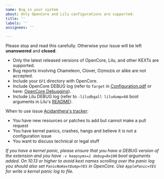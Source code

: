 ```yaml
---
name: Bug in your system
about: Only OpenCore and Lilu configurations are supported.
title: ''
labels: ''
assignees: ''

---
```


Please stop and read this carefully. Otherwise your issue will be left **unanswered** and **closed**.

* Only the latest released versions of OpenCore, Lilu, and other KEXTs are supported.
* Bug reports involving Chameleon, Clover, Ozmozis or alike are not accepted.
* Include your `EFI` directory with OpenCore.
* Include OpenCore DEBUG log (refer to `Target` in [Configuration.pdf](https://github.com/acidanthera/OpenCorePkg/blob/master/Docs/Configuration.pdf) or here: [OpenCore Debugging](https://dortania.github.io/OpenCore-Desktop-Guide/troubleshooting/debug.html)).
* Include Lilu DEBUG log (refer to `-liludbgall liludump=60` boot arguments in Lilu's [README](https://github.com/acidanthera/Lilu/blob/master/README.md)).


When to use issue [Acidanthera's tracker](https://github.com/acidanthera/bugtracker):

* You have new resources or patches to add but cannot make a pull request
* You have kernel panics, crashes, hangs and believe it is not a configuration issue
* You want to discuss technical or legal stuff

_If you have a kernel panic, please ensure that you have a DEBUG version of the extension and you have `-v keepsyms=1 debug=0x100` boot arguments added. On 10.13 or higher to avoid kext names scrolling over the panic log you should also set `PanicNoKextDump=YES` in OpenCore. Use `ApplePanic=YES` for write a kernel panic log to file._
